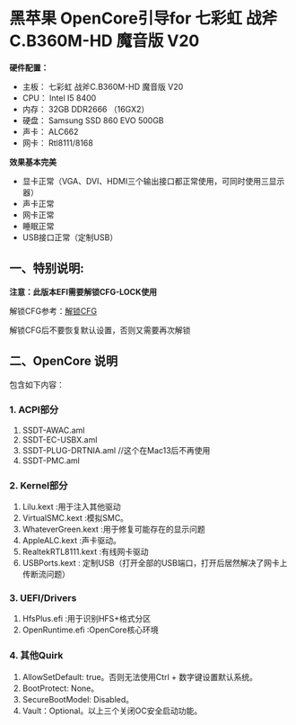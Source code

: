 # 黑苹果 OpenCore引导for 七彩虹 战斧C.B360M-HD 魔音版 V20

**硬件配置：**

- 主板： 七彩虹 战斧C.B360M-HD 魔音版 V20
- CPU： Intel I5 8400
- 内存： 32GB DDR2666 （16GX2）
- 硬盘： Samsung SSD 860 EVO 500GB
- 声卡： ALC662
- 网卡： Rtl8111/8168


**效果基本完美**

- 显卡正常（VGA、DVI、HDMI三个输出接口都正常使用，可同时使用三显示器）
- 声卡正常
- 网卡正常
- 睡眠正常
- USB接口正常（定制USB）


## 一、特别说明:

**注意：此版本EFI需要解锁CFG-LOCK使用** 

解锁CFG参考：[解锁CFG](https://www.zdynb.cn/2020/jie-suo-cfg-lock.html)

解锁CFG后不要恢复默认设置，否则又需要再次解锁


## 二、OpenCore 说明

包含如下内容：

### 1. ACPI部分
1. SSDT-AWAC.aml
2. SSDT-EC-USBX.aml
3. SSDT-PLUG-DRTNIA.aml //这个在Mac13后不再使用
4. SSDT-PMC.aml

### 2. Kernel部分

1. Lilu.kext :用于注入其他驱动
2. VirtualSMC.kext :模拟SMC。
3. WhateverGreen.kext :用于修复可能存在的显示问题
4. AppleALC.kext :声卡驱动。
5. RealtekRTL8111.kext :有线网卡驱动
6. USBPorts.kext : 定制USB（打开全部的USB端口，打开后居然解决了网卡上传断流问题）

### 3. UEFI/Drivers

1. HfsPlus.efi :用于识别HFS+格式分区
2. OpenRuntime.efi :OpenCore核心环境

### 4. 其他Quirk

1. AllowSetDefault: true。否则无法使用Ctrl + 数字键设置默认系统。
2. BootProtect: None。
3. SecureBootModel: Disabled。
4. Vault：Optional。以上三个关闭OC安全启动功能。


